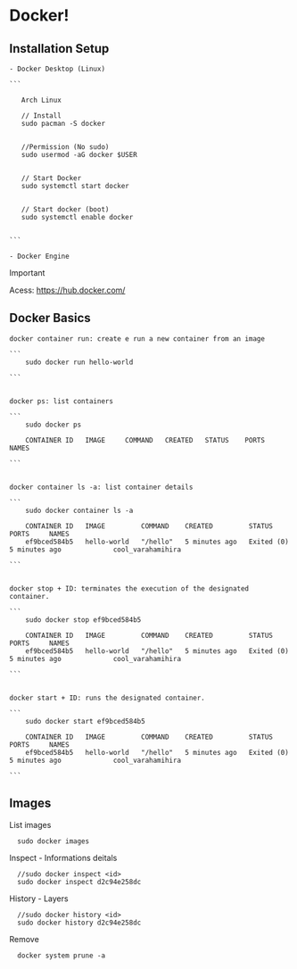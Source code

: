# Docker!


## Installation Setup

    - Docker Desktop (Linux)
        
    ```
  
       Arch Linux
       
       // Install
       sudo pacman -S docker


       //Permission (No sudo)
       sudo usermod -aG docker $USER 


       // Start Docker
       sudo systemctl start docker


       // Start docker (boot)
       sudo systemctl enable docker
        
       
    ```

    - Docker Engine


> [!IMPORTANT]  
> Acess: https://hub.docker.com/


## Docker Basics

    docker container run: create e run a new container from an image

    ```
        sudo docker run hello-world

    ```


    docker ps: list containers

    ```
        sudo docker ps

        CONTAINER ID   IMAGE     COMMAND   CREATED   STATUS    PORTS     NAMES

    ```


    docker container ls -a: list container details 

    ```
        sudo docker container ls -a

        CONTAINER ID   IMAGE         COMMAND    CREATED         STATUS                     PORTS     NAMES
        ef9bced584b5   hello-world   "/hello"   5 minutes ago   Exited (0) 5 minutes ago             cool_varahamihira

    ```

    
    docker stop + ID: terminates the execution of the designated container. 

    ```
        sudo docker stop ef9bced584b5

        CONTAINER ID   IMAGE         COMMAND    CREATED         STATUS                     PORTS     NAMES
        ef9bced584b5   hello-world   "/hello"   5 minutes ago   Exited (0) 5 minutes ago             cool_varahamihira

    ```

    
    docker start + ID: runs the designated container. 

    ```
        sudo docker start ef9bced584b5

        CONTAINER ID   IMAGE         COMMAND    CREATED         STATUS                     PORTS     NAMES
        ef9bced584b5   hello-world   "/hello"   5 minutes ago   Exited (0) 5 minutes ago             cool_varahamihira

    ```


## Images

  List images

  ```
    sudo docker images

  ```

  Inspect - Informations deitals


  ```
    //sudo docker inspect <id>
    sudo docker inspect d2c94e258dc

  ```

  History - Layers


  ```
    //sudo docker history <id>
    sudo docker history d2c94e258dc

  ```
 
  Remove

  ```
    docker system prune -a
    
  ``` 
